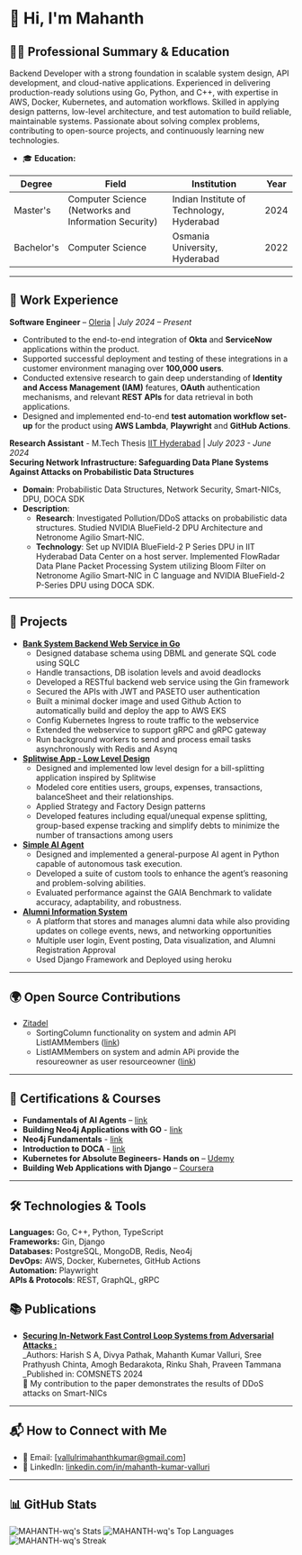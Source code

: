 # 👋 Hi, I'm Mahanth

## 👨‍🎓 Professional Summary & Education  
Backend Developer with a strong foundation in scalable system design, API development, and cloud-native applications. Experienced in delivering production-ready solutions using Go, Python, and C++, with expertise in AWS, Docker, Kubernetes, and automation workflows. Skilled in applying design patterns, low-level architecture, and test automation to build reliable, maintainable systems. Passionate about solving complex problems, contributing to open-source projects, and continuously learning new technologies.
- 🎓 **Education:**

| Degree | Field | Institution | Year |
|--------|-------|-------------|------|
| Master's | Computer Science (Networks and Information Security) | Indian Institute of Technology, Hyderabad | 2024 |
| Bachelor's | Computer Science | Osmania University, Hyderabad | 2022 
 

---

## 💼 Work Experience  
**Software Engineer** – [Oleria](https://www.oleria.com/) | *July 2024 – Present*  
- Contributed to the end-to-end integration of **Okta** and **ServiceNow** applications within the product.  
- Supported successful deployment and testing of these integrations in a customer environment managing over **100,000 users**.  
- Conducted extensive research to gain deep understanding of **Identity and Access Management (IAM)** features, **OAuth** authentication mechanisms, and relevant **REST APIs** for data retrieval in both applications.  
- Designed and implemented end-to-end **test automation workflow set-up** for the product using **AWS Lambda**, **Playwright** and **GitHub Actions**.    

**Research Assistant** - M.Tech Thesis [IIT Hyderabad](https://www.netxiith.in/) | *July 2023 - June 2024*  
**Securing Network Infrastructure: Safeguarding Data Plane Systems Against Attacks on Probabilistic Data Structures**

- **Domain**: Probabilistic Data Structures, Network Security, Smart-NICs, DPU, DOCA SDK
- **Description**:
  - **Research**: Investigated Pollution/DDoS attacks on probabilistic data structures. Studied NVIDIA BlueField-2 DPU Architecture and Netronome Agilio Smart-NIC.
  - **Technology**: Set up NVIDIA BlueField-2 P Series DPU in IIT Hyderabad Data Center on a host server. Implemented FlowRadar Data Plane Packet Processing System utilizing Bloom Filter on Netronome Agilio Smart-NIC in C language and NVIDIA BlueField-2 P-Series DPU using DOCA SDK.
---

## 🚀 Projects  
- **[Bank System Backend Web Service in Go](https://github.com/MAHANTH-wq/BankSystem)**  
  - Designed database schema using DBML and generate SQL code using SQLC  
  - Handle transactions, DB isolation levels and avoid deadlocks  
  - Developed a RESTful backend web service using the Gin framework  
  - Secured the APIs with JWT and PASETO user authentication  
  - Built a minimal docker image and used Github Action to automatically build and deploy the app to AWS EKS  
  - Config Kubernetes Ingress to route traffic to the webservice  
  - Extended the webservice to support gRPC and gRPC gateway  
  - Run background workers to send and process email tasks asynchronously with Redis and Asynq
- **[Splitwise App - Low Level Design](https://github.com/MAHANTH-wq/LLD/tree/main/splitwise)**  
  - Designed and implemented low level design for a bill-splitting application inspired by Splitwise   
  - Modeled core entities users, groups, expenses, transactions, balanceSheet and their relationships.  
  - Applied Strategy and Factory Design patterns
  - Developed features including equal/unequal expense splitting, group-based expense tracking and simplify debts to minimize the number of transactions among users 
- **[Simple AI Agent](https://huggingface.co/spaces/vallurimahanth/Simple_AI_Agent/tree/main)**
  - Designed and implemented a general-purpose AI agent in Python capable of autonomous task execution.  
  - Developed a suite of custom tools to enhance the agent’s reasoning and problem-solving abilities.  
  - Evaluated performance against the GAIA Benchmark to validate accuracy, adaptability, and robustness.  
- **[Alumni Information System](https://github.com/MAHANTH-wq/AluminiProject)**
  -  A platform that stores and manages alumni data while also providing updates on college events, news, and networking opportunities  
  -  Multiple user login, Event posting, Data visualization, and Alumni Registration Approval
  -  Used Django Framework and Deployed using heroku

---

## 🌍 Open Source Contributions  
- [Zitadel](https://github.com/zitadel/zitadel)
  - SortingColumn functionality on system and admin API ListIAMMembers ([link](https://github.com/zitadel/zitadel/pull/9203))  
  - ListIAMMembers on system and admin APi provide the resoureowner as user resourceowner ([link](https://github.com/zitadel/zitadel/pull/9168))



---

## 🏅 Certifications & Courses  
- **Fundamentals of AI Agents** – [link](https://cas-bridge.xethub.hf.co/xet-bridge-us/67a47037749ea2c4b9fafd4b/dd5fb94e64b6abe2fccde5d772e970119b2e0f1332fe0e15abf96bbd99e34096?X-Amz-Algorithm=AWS4-HMAC-SHA256&X-Amz-Content-Sha256=UNSIGNED-PAYLOAD&X-Amz-Credential=cas%2F20250803%2Fus-east-1%2Fs3%2Faws4_request&X-Amz-Date=20250803T064821Z&X-Amz-Expires=3600&X-Amz-Signature=7667fa78198ac3751f74669416ec14e8d410ecd0e54aa330f1f50c78139b5cb6&X-Amz-SignedHeaders=host&X-Xet-Cas-Uid=67eb4c836522661171f80908&response-content-disposition=inline%3B+filename*%3DUTF-8%27%272025-04-04.png%3B+filename%3D%222025-04-04.png%22%3B&response-content-type=image%2Fpng&x-id=GetObject&Expires=1754207301&Policy=eyJTdGF0ZW1lbnQiOlt7IkNvbmRpdGlvbiI6eyJEYXRlTGVzc1RoYW4iOnsiQVdTOkVwb2NoVGltZSI6MTc1NDIwNzMwMX19LCJSZXNvdXJjZSI6Imh0dHBzOi8vY2FzLWJyaWRnZS54ZXRodWIuaGYuY28veGV0LWJyaWRnZS11cy82N2E0NzAzNzc0OWVhMmM0YjlmYWZkNGIvZGQ1ZmI5NGU2NGI2YWJlMmZjY2RlNWQ3NzJlOTcwMTE5YjJlMGYxMzMyZmUwZTE1YWJmOTZiYmQ5OWUzNDA5NioifV19&Signature=bcv2FPvBfbgd6SQjDQIgZ4gnKP%7EkbdXPeCSmHx8UvBm355KO3B3dRlCIuEG7%7EI7M0x7giPnbSIiOsLna8qnfmHPplveCEymA6DtbybujL0q-RNW-8cTtTJdb3qqrAvGNURPFF6zG9TAIS8FtfFopl0ZS0xMfCaay9eosKttmys9CLy1claCktIcpwfTEHX69oK159ylClYt6vmr72yjHuslTffHT7dPYPfQpndXTHzSRy5tar1D3uYhEiYzYdC3vPx7hiAWae8RGxjInZO6v0IFn7pTdNw9qUkB2cCV7WeJhoFCbcDcTVHzEAcW9OTW-eh9Fz5Gx2Bo3FobXaeiJ1w__&Key-Pair-Id=K2L8F4GPSG1IFC) 
- **Building Neo4j Applications with GO** - [link](https://graphacademy.neo4j.com/c/f9e12151-7d05-4481-a3bc-485c12abfc0d/)
- **Neo4j Fundamentals** - [link](https://graphacademy.neo4j.com/c/f0a9b6b9-cf54-4874-8e4c-81814cf6fc87/)
- **Introduction to DOCA** - [link](https://learn.nvidia.com/certificates?id=7bad3dafaa04481abf4c6814f58f7b62)
- **Kubernetes for Absolute Begineers- Hands on** – [Udemy](https://www.udemy.com/certificate/UC-c8961406-1bcb-45b3-b70c-2ee4e48408cf/)  
- **Building Web Applications with Django** – [Coursera](https://www.coursera.org/account/accomplishments/certificate/G5PZQB2FNVF6)  

---

## 🛠️ Technologies & Tools  
**Languages:** Go, C++, Python, TypeScript  
**Frameworks:** Gin, Django  
**Databases:** PostgreSQL, MongoDB, Redis, Neo4j    
**DevOps:** AWS, Docker, Kubernetes, GitHub Actions  
**Automation:** Playwright  
**APIs & Protocols**: REST, GraphQL, gRPC  

## 📚 Publications

- **[Securing In-Network Fast Control Loop Systems from Adversarial Attacks :](https://ieeexplore.ieee.org/document/10427291)**  
  _Authors: Harish S A, Divya Pathak, Mahanth Kumar Valluri, Sree Prathyush Chinta, Amogh Bedarakota, Rinku Shah, Praveen Tammana
  _Published in: COMSNETS 2024  
  📄 My contribution to the paper demonstrates the results of DDoS attacks on Smart-NICs

---

## 📬 How to Connect with Me  
- 📧 Email: [vallulrimahanthkumar@gmail.com]  
- 💼 LinkedIn: [linkedin.com/in/mahanth-kumar-valluri](https://www.linkedin.com/in/mahanth-kumar-valluri/)

---

## 📊 GitHub Stats  
![MAHANTH-wq's Stats](https://github-readme-stats.vercel.app/api?username=MAHANTH-wq&theme=vue-dark&show_icons=true&&include_all_commits=true&hide_border=true&count_private=true)
![MAHANTH-wq's Top Languages](https://github-readme-stats.vercel.app/api/top-langs/?username=MAHANTH-wq&theme=vue-dark&show_icons=true&hide_border=true&layout=compact)
![MAHANTH-wq's Streak](https://github-readme-streak-stats.herokuapp.com/?user=MAHANTH-wq&theme=vue-dark&hide_border=true)
